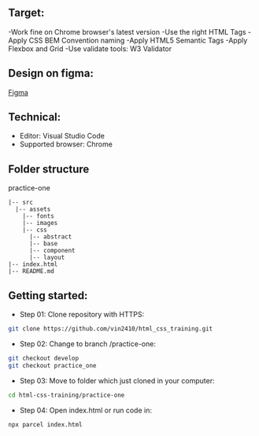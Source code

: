 ## Target:

-Work fine on Chrome browser's latest version
-Use the right HTML Tags
-Apply CSS BEM Convention naming
-Apply  HTML5 Semantic Tags
-Apply Flexbox and Grid
-Use validate tools: W3 Validator

## Design on figma: 

[Figma](https://www.figma.com/file/RJM5LDOKVSdr9F6SVXSs9J/Hofman3?type=design&node-id=0-1&mode=design)

## Technical:

- Editor: Visual Studio Code
- Supported browser: Chrome 


## Folder structure

practice-one

```
|-- src
  |-- assets
    |-- fonts
    |-- images
    |-- css
      |-- abstract
      |-- base
      |-- component
      |-- layout
|-- index.html
|-- README.md
```

## Getting started:

- Step 01: Clone repository with HTTPS:

```bash
git clone https://github.com/vin2410/html_css_training.git
```

- Step 02: Change to branch /practice-one:

```bash
git checkout develop
git checkout practice_one
```

- Step 03: Move to folder which just cloned in your computer:

```bash
cd html-css-training/practice-one
```

- Step 04: Open index.html or run code in:
```
npx parcel index.html
```
